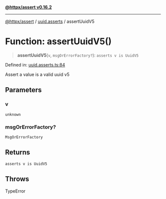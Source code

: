 [**@httpx/assert v0.16.2**](../../README.md)

***

[@httpx/assert](../../README.md) / [uuid.asserts](../README.md) / assertUuidV5

# Function: assertUuidV5()

> **assertUuidV5**(`v`, `msgOrErrorFactory?`): `asserts v is UuidV5`

Defined in: [uuid.asserts.ts:84](https://github.com/belgattitude/httpx/blob/7682ae8e8bf25ac4dbe7ea6b3b3dbe40b897e70c/packages/assert/src/uuid.asserts.ts#L84)

Assert a value is a valid uuid v5

## Parameters

### v

`unknown`

### msgOrErrorFactory?

`MsgOrErrorFactory`

## Returns

`asserts v is UuidV5`

## Throws

TypeError
